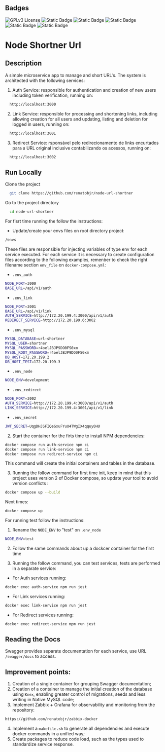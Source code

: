 ## Badges

![GPLv3 License](https://img.shields.io/badge/License-GPL%20v3-yellow.svg)
![Static Badge](https://img.shields.io/badge/Node-20.14.0-056F00)
![Static Badge](https://img.shields.io/badge/Docker_Compose-2-blue)
![Static Badge](https://img.shields.io/badge/Jest-29.7.0-red)
![Static Badge](https://img.shields.io/badge/Swagger-5.0.1-6A9501)
![Static Badge](https://img.shields.io/badge/Knex-3.1.0-874523)

# Node Shortner Url

## Description

A simple microservice app to manage and short URL's. The system is architected with the following services:

1. Auth Service: responsible for authentication and creation of new users including token verification, running on:

```bash
  http://localhost:3000
```

2. Link Service: responsible for processing and shortening links, including allowing creation for all users and updating, listing and deletion for logged in users, running on:

```bash
  http://localhost:3001
```

3. Redirect Service: rsponsável pelo redirecionamento de links encurtados para a URL original inclusive contabilizando os acessos, running on:

```bash
  http://localhost:3002
```

## Run Locally

Clone the project

```bash
  git clone https://github.com/renatobjr/node-url-shortner
```

Go to the project directory

```bash
  cd node-url-shortner
```

For fisrt time running the follow the instructions:

- Update/create your envs files on root directory project:

```bash
/envs
```

These files are responsible for injecting variables of type env for each service executed. For each service it is necessary to create configuration files according to the following examples, remenber to check the right filename section `env_file` on `docker-compose.yml`:

- `.env_auth`

```bash
NODE_PORT=3000
BASE_URL=/api/v1/auth
```

- `.env_link`

```bash
NODE_PORT=3001
BASE_URL=/api/v1/link
AUTH_SERVICE=http://172.20.199.4:3000/api/v1/auth
REDIRECT_SERVICE=http://172.20.199.6:3002
```

- `.env_mysql`

```bash
MYSQL_DATABASE=url-shortner
MYSQL_USER=shortner
MYSQL_PASSWORD=r4oelJBJP9DO0FS0xm
MYSQL_ROOT_PASSWORD=r4oelJBJP9DO0FS0xm
DB_HOST=172.20.199.2
DB_HOST_TEST=172.20.199.3
```

- `.env_node`

```bash
NODE_ENV=development
```

- `.env_redirect`

```bash
NODE_PORT=3002
AUTH_SERVICE=http://172.20.199.4:3000/api/v1/auth
LINK_SERVICE=http://172.20.199.4:3001/api/v1/link
```

- `.env_secret`

```bash
JWT_SECRET=UqgDHJSFIQeGxuFYuU4TWgIX4qquy0HU
```

2. Start the container for the firts time to install NPM dependencies:

```bash
docker compose run auth-service npm ci
docker compose run link-service npm ci
docker compose run redirect-service npm ci
```

This command will create the initial containers and tables in the database.

3. Running the follow command for first time init, keep in mind that this project uses version 2 of Docker compose, so update your tool to avoid version conflicts :

```bash
docker compose up --build
```

Next times:

```bash
docker compose up
```

For running test follow the instructions:

1. Rename the `NODE_ENV` to "test" on `.env_node`

```bash
NODE_ENV=test
```

2. Follow the same commands about up a dockcer container for the first time

3. Running the follow command, you can test services, tests are performed in a separate service:

- For Auth services running:

```bash
docker exec auth-service npm run jest
```

- For Link services running:

```bash
docker exec link-service npm run jest
```

- For Redirect services running:

```bash
docker exec redirect-service npm run jest
```

## Reading the Docs

Swagger provides separate documentation for each service, use URL `/swagger/docs` to access.

## Improvement points:

1. Creation of a single container for grouping Swagger documentation;
2. Creation of a container to manage the initial creation of the database using `Knex`, enabling greater control of migrations, seeds and less writing in Native MySQL code;
3. Implement Zabbix + Grafana for observability and monitoring from the repository:

```bash
https://github.com/renatobjr/zabbix-docker
```

4. Implement a `makefile.sh` to generate all dependencies and execute docker commands in a unified way;
5. Create packages to reduce code load, such as the types used to standardize service response.
